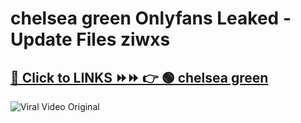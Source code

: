 
 # chelsea green Onlyfans Leaked - Update Files ziwxs

## <h2><a href="https://clipsfans.com/chelsea_green&ref=git">🔗 Click to LINKS ⏩⏩ 👉 🟢 chelsea green </a></h2>

<a href="https://clipsfans.com/chelsea_green&ref=git" rel="nofollow" data-target="animated-image.originalLink"><img src="https://i.ibb.co.com/xMMVF88/686577567.gif" alt="Viral Video Original" style="max-width: 100%; display: inline-block;" data-target="animated-image.originalImage"></a>

